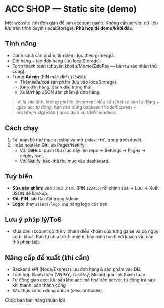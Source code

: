 # ACC SHOP — Static site (demo)

Một website tĩnh đơn giản để bán account game. Không cần server, dữ liệu lưu trên trình duyệt (localStorage). **Phù hợp để demo/khởi đầu**.

## Tính năng
- Danh sách sản phẩm, tìm kiếm, lọc theo game/giá.
- Giỏ hàng + tạo đơn hàng (lưu localStorage).
- Form thanh toán (chuyển khoản/Momo/ZaloPay — bạn tự xác nhận thủ công).
- Trang **Admin** (PIN mặc định `123456`):
  - Thêm/sửa/xoá sản phẩm (lưu vào localStorage).
  - Xem đơn hàng, đánh dấu trạng thái.
  - Xuất/nhập JSON sản phẩm & đơn hàng.

> Vì là site tĩnh, không ghi file lên server. Nếu cần thật sự bán tự động + giao acc tự động, bạn nên dùng backend (Node/Express + SQLite/PostgreSQL) hoặc dịch vụ CMS headless.

## Cách chạy
1. Tải toàn bộ thư mục `accshop` và mở `index.html` trong trình duyệt.
2. Hoặc host lên GitHub Pages/Netlify:
   - Với GitHub: push thư mục này lên repo → Settings → Pages → deploy root.
   - Với Netlify: kéo-thả thư mục vào dashboard.

## Tuỳ biến
- **Sửa sản phẩm**: vào `admin.html` (PIN `123456`) rồi chỉnh sửa → Lưu → Xuất JSON để backup.
- **Đổi PIN**: tab Cài đặt trong Admin.
- **Logo**: thay `assets/logo.svg` bằng logo của bạn.

## Lưu ý pháp lý/ToS
- Mua bán account có thể vi phạm điều khoản của từng game và có nguy cơ bị khoá. Bạn tự chịu trách nhiệm, hãy minh bạch với khách và tuân thủ pháp luật.

## Nâng cấp đề xuất (khi cần)
- Backend API (Node/Express) lưu đơn hàng & sản phẩm vào DB.
- Tích hợp thanh toán (VNPAY, ZaloPay, Momo) qua link thanh toán.
- Tự động giao acc: lưu sẵn kho acc mã hoá trên server, tự động trả sau khi thanh toán thành công.
- Xác thực admin đúng chuẩn (session/token).

Chúc bạn bán hàng thuận lợi!
